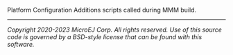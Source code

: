 Platform Configuration Additions scripts called during MMM build.

---
_Copyright 2020-2023 MicroEJ Corp. All rights reserved._
_Use of this source code is governed by a BSD-style license that can be found with this software._
